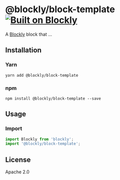 <!--
  - TODO: Rename to the desired block name.
  -->
# @blockly/block-template [![Built on Blockly](https://tinyurl.com/built-on-blockly)](https://github.com/google/blockly)

<!--
  - TODO: Add block description.
  -->
A [Blockly](https://www.npmjs.com/package/blockly) block that ...

## Installation

<!--
  - TODO: Rename to block name.
  -->
### Yarn
```
yarn add @blockly/block-template
```

### npm
```
npm install @blockly/block-template --save
```

## Usage

<!--
  - TODO: Update block module name.
  -->
### Import
```js
import Blockly from 'blockly';
import '@blockly/block-template';

```

## License
Apache 2.0
